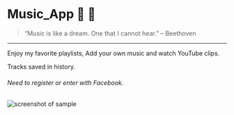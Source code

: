 # Music_App :musical_note: :dvd:
 
 > “Music is like a dream. One that I cannot hear.” – Beethoven 
<hr> 

Enjoy my favorite playlists, 
Add your own music and watch YouTube clips.

Tracks saved in history. 

###### *Need to register or enter with Facebook.*
![screenshot of sample](https://assets.classicfm.com/2013/43/quotes-about-classical-music-plato-1383151889-view-0.jpg)
